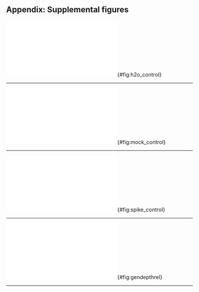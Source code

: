 
## Appendix: Supplemental figures

![Read counts obtained from water controls, binned by assigned genus. Each panel shows reads from a separate aliquot of DNA-free water processed simultaneously through the same DNA extraction, PCR, and sequencing pipeline as the root samples. Notice that the y-axis shows raw read counts (not sample proportions as in other figures) and that the scale differs between panels.](../figs/h2o.pdf){#fig:h2o_control}

***

![Genus identities of reads obtained from a mock community of DNA obtained from known-species root samples. Green dots show proportion of template DNA added to the mixture. Black bars show the proportion of reads obtained. Panels are technical replicates, each separately amplified and sequenced from the same aliquot of mixed DNA.](../figs/mock_gen.pdf){#fig:mock_control}

***

![Species identities of reads obtained from (top row) DNA extracted from single-species root samples, and (second two rows) DNA from the "*Andropogon gerardii*" sample spiked with 1%, 5%, or 10% *Elymus canadensis* or *Sorghastrum nutans* DNA. Notice that the barcoding assignment identifies the dominant sequence from the "*Andropogon gerardii*" sample as *Solidago*, not a grass!](../figs/spikes.pdf){#fig:spike_control}

***

![Relative abundance (fraction of reads from each sample) as a function of sample depth for each observed plant genus. Sequences were clustered at 99% similarity and identified to species according to the closest BLAST match against the Genbank `nt` database. Taxa were then collapsed by genus and groups with a mean abundance less than 1% per sample were removed for plotting.](../figs/genus_depth.pdf){#fig:gendepthrel}

***
